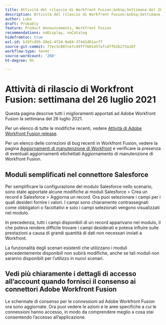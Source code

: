 ```yaml
---
title: Attività del rilascio di Workfront Fusion:&nbsp;Settimana del 26 luglio 2021
description: Attività del rilascio di Workfront Fusion:&nbsp;Settimana del 26 luglio 2021
author: Luke
draft: Probably
feature: Product Announcements, Workfront Fusion
recommendations: noDisplay, noCatalog
hidefromtoc: true
exl-id: b19fcd56-39e2-4f2d-9e84-37441d61acf7
source-git-commit: 77ec3c007ce7c49ff760145fafcd7f62b273a18f
workflow-type: tm+mt
source-wordcount: '260'
ht-degree: 0%

---
```


# Attività di rilascio di Workfront Fusion: settimana del 26 luglio 2021

Questa pagina descrive tutti i miglioramenti apportati ad Adobe Workfront Fusion la settimana del 26 luglio 2021.

Per un elenco di tutte le modifiche recenti, vedere [Attività di Adobe Workfront Fusion release](/help/workfront-fusion/fusion-product-releases/fusion-release-activity.md).

Per un elenco delle correzioni di bug recenti in Workfront Fusion, vedere la pagina [Aggiornamenti di manutenzione di Workfront](https://experienceleague.adobe.com/docs/workfront-known-issues/releases/current-updates.html?lang=it) e verificare la presenza di eventuali aggiornamenti etichettati Aggiornamento di manutenzione di Workfront Fusion.

## Moduli semplificati nel connettore Salesforce

Per semplificare la configurazione del modulo Salesforce nello scenario, sono state apportate alcune modifiche ai moduli Salesforce > Crea un record e Salesforce > Aggiorna un record. Ora puoi selezionare i campi per i quali desideri fornire i valori. I campi sono chiaramente contrassegnati come obbligatori o facoltativi e solo i campi selezionati vengono visualizzati nel modulo.

In precedenza, tutti i campi disponibili di un record apparivano nel modulo, il che poteva rendere difficile trovare i campi desiderati e poteva influire sulle prestazioni a causa di grandi quantità di dati non necessari inviati a Workfront.

La funzionalità degli scenari esistenti che utilizzano i moduli precedentemente disponibili non subirà modifiche, anche se tali moduli non saranno disponibili per l’utilizzo in nuovi scenari.

## Vedi più chiaramente i dettagli di accesso all’account quando fornisci il consenso ai connettori Adobe Workfront Fusion

Le schermate di consenso per le connessioni ad Adobe Workfront Fusion ora sono aggiornate. Ora puoi vedere le azioni e le aree specifiche a cui le connessioni hanno accesso, in modo da comprendere meglio a cosa stai consentendo l’accesso all’applicazione.
